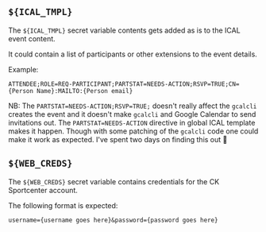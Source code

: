 
## `${ICAL_TMPL}`

The `${ICAL_TMPL}` secret variable contents gets added as is to the ICAL event content.

It could contain a list of participants or other extensions to the event details.

Example:
```
ATTENDEE;ROLE=REQ-PARTICIPANT;PARTSTAT=NEEDS-ACTION;RSVP=TRUE;CN={Person Name}:MAILTO:{Person email}
```
NB: The `PARTSTAT=NEEDS-ACTION;RSVP=TRUE;` doesn't really affect the `gcalcli` creates the event and it doesn't make `gcalcli` and Google Calendar to send invitations out. The `PARTSTAT=NEEDS-ACTION` directive in global ICAL template makes it happen. Though with some patching of the `gcalcli` code one could make it work as expected. I've spent two days on finding this out 🤦‍

## `${WEB_CREDS}`

The `${WEB_CREDS}` secret variable contains credentials for the CK Sportcenter account.

The following format is expected:
```
username={username goes here}&password={password goes here}
```


